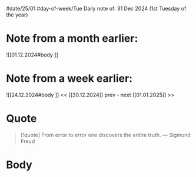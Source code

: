 
#date/25/01
#day-of-week/Tue
Daily note of: 31 Dec 2024 (1st Tuesday of the year)

# Note from a month earlier:
![[01.12.2024#body ]]

# Note from a week earlier:
![[24.12.2024#body ]]
 << [[30.12.2024]] prev - next [[01.01.2025]] >>
# Quote

> [!quote] From error to error one discovers the entire truth.
> — Sigmund Freud
# Body

